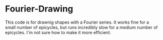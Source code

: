 # Fourier-Drawing
This code is for drawnig shapes with a Fourier series. It works fine for a small number of epicycles, but runs incredibly slow for a medium number of epicycles. I'm not sure how to make it more efficient.
